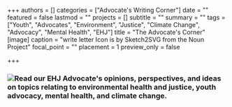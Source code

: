 +++
authors = []
categories = ["Advocate's Writing Corner"]
date = ""
featured = false
lastmod = ""
projects = []
subtitle = ""
summary = ""
tags = ["Youth", "Advocates", "Environment", "Justice", "Climate Change", "Advocacy", "Mental Health", "EHJ"]
title = "The Advocate's Corner"
[image]
caption = "write letter Icon is by Sketch2SVG from the Noun Project"
focal_point = ""
placement = 1
preview_only = false

+++
### ![](/uploads/ehj-noun_write-letter_small.png)Read our EHJ Advocate's opinions, perspectives, and ideas on topics relating to environmental health and justice, youth advocacy, mental health, and climate change.